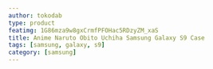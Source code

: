 ```yaml
---
author: tokodab
type: product
featimg: 1G86mza9w8gxCrmfPFOHac5RDzyZM_xaS
title: Anime Naruto Obito Uchiha Samsung Galaxy S9 Case
tags: [samsung, galaxy, s9]
category: [samsung]
---
```

